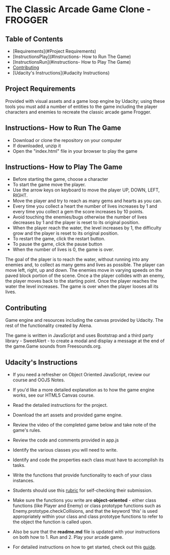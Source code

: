 The Classic Arcade Game Clone - FROGGER
===============================

## Table of Contents
* [Requirements](#Project Requirements)
* [InstructionsPlay](#Instructions- How to Run The Game)
* [InstructionsRun](#instructions- How to Play The Game)
* [Contributing](#contributing)
* [Udacity's Instructions](#udacity Instructions)

## Project Requirements
Provided with visual assets and a game loop engine by Udacity; using these tools you must add a number of entities to the game including the player characters and enemies to recreate the classic arcade game Frogger.

## Instructions- How to Run The Game
* Download or clone the repository on your computer
* If downloaded, unzip it
* Open the "index.html" file in your browser to play the game

## Instructions- How to Play The Game
* Before starting the game, choose a character
* To start the game move the player.
* Use the arrow keys on keyboard to move the player UP, DOWN, LEFT, RIGHT.
* Move the player and try to reach as many gems and hearts as you can.
* Every time you collect a heart the number of lives increases by 1 and every time you collect a gem the score increases by 10 points.
* Avoid touching the enemies/bugs otherwise the number of lives decreases by 1 and the player is reset to its original position.
* When the player reach the water, the level increases by 1, the difficulty grow and the player is reset to its original position.
* To restart the game, click the restart button.
* To pause the game, click the pause button
* When the number of lives is 0, the game is over.

The goal of the player is to reach the water, without running into any enemies and, to collect as many gems and lives as possible.  The player can move left, right, up and down. The enemies move in varying speeds on the paved block portion of the scene. Once a the player collides with an enemy, the player moves back to the starting point. Once the player reaches the water the level increases. The game is over when the player looses all its lives.

## Contributing
Game engine and resources including the canvas provided by Udacity.
The rest of the functionality created by Alena.

The game is written in JavaScript and uses Bootstrap and a third party library - SweetAlert - to create a modal and display a message at the end of the game.Game sounds from Freesounds.org.

## Udacity's Instructions
* If you need a refresher on Object Oriented JavaScript, review our course and OOJS Notes.
* If you'd like a more detailed explanation as to how the game engine works, see our HTML5 Canvas course.
* Read the detailed instructions for the project.
* Download the art assets and provided game engine.
* Review the video of the completed game below and take note of the game's rules.
* Review the code and comments provided in app.js
* Identify the various classes you will need to write.
* Identify and code the properties each class must have to accomplish its tasks.
* Write the functions that provide functionality to each of your class instances.
* Students should use this [rubric](https://review.udacity.com/#!/projects/2696458597/rubric) for self-checking their submission.
* Make sure the functions you write are **object-oriented** - either class functions (like Player and Enemy) or class prototype functions such as Enemy.prototype.checkCollisions, and that the keyword 'this' is used appropriately within your class and class prototype functions to refer to the object the function is called upon.
* Also be sure that the **readme.md** file is updated with your instructions on both how to 1. Run and 2. Play your arcade game.

* For detailed instructions on how to get started, check out this [guide](https://docs.google.com/document/d/1v01aScPjSWCCWQLIpFqvg3-vXLH2e8_SZQKC8jNO0Dc/pub?embedded=true).
